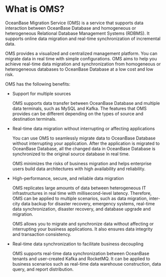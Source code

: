 What is OMS? 
=================================

OceanBase Migration Service (OMS) is a service that supports data interaction between OceanBase Database and homogeneous or heterogeneous Relational Database Management Systems (RDBMS). It supports online data migration and real-time synchronization of incremental data. 

OMS provides a visualized and centralized management platform. You can migrate data in real time with simple configurations. OMS aims to help you achieve real-time data migration and synchronization from homogeneous or heterogeneous databases to OceanBase Database at a low cost and low risk. 

OMS has the following benefits:

* Support for multiple sources

  OMS supports data transfer between OceanBase Database and multiple data terminals, such as MySQL and Kafka. The features that OMS provides can be different depending on the types of source and destination terminals.
  

* Real-time data migration without interrupting or affecting applications

  You can use OMS to seamlessly migrate data to OceanBase Database without interrupting your application. After the application is migrated to OceanBase Database, all the changed data in OceanBase Database is synchronized to the original source database in real time. 

  OMS minimizes the risks of business migration and helps enterprise users build data architectures with high availability and reliability.
  

* High-performance, secure, and reliable data migration

  OMS replicates large amounts of data between heterogeneous IT infrastructures in real time with millisecond-level latency. Therefore, OMS can be applied to multiple scenarios, such as data migration, inter-city data backup for disaster recovery, emergency systems, real-time data synchronization, disaster recovery, and database upgrade and migration. 

  OMS allows you to migrate and synchronize data without affecting or interrupting your business applications. It also ensures data integrity and transaction consistency.
  

* Real-time data synchronization to facilitate business decoupling

  OMS supports real-time data synchronization between OceanBase tenants and user-created Kafka and RocketMQ. It can be applied to business scenarios such as real-time data warehouse construction, data query, and report distribution. 

  



